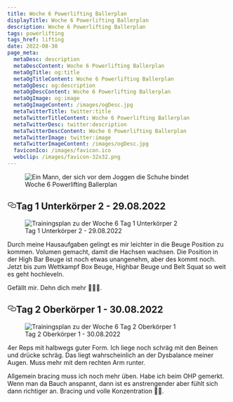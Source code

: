 ```yaml
---
title: Woche 6 Powerlifting Ballerplan
displayTitle: Woche 6 Powerlifting Ballerplan
description: Woche 6 Powerlifting Ballerplan
tags: powerlifting
tags_href: lifting
date: 2022-08-30
page_meta:
  metaDesc: description
  metaDescContent: Woche 6 Powerlifting Ballerplan
  metaOgTitle: og:title
  metaOgTitleContent: Woche 6 Powerlifting Ballerplan
  metaOgDesc: og:description
  metaOgDescContent: Woche 6 Powerlifting Ballerplan
  metaOgImage: og:image
  metaOgImageContent: /images/ogDesc.jpg
  metaTwitterTitle: twitter:title
  metaTwitterTitleContent: Woche 6 Powerlifting Ballerplan
  metaTwitterDesc: twitter:description
  metaTwitterDescContent: Woche 6 Powerlifting Ballerplan
  metaTwitterImage: twitter:image
  metaTwitterImageContent: /images/ogDesc.jpg
  faviconIco: /images/favicon.ico
  webclip: /images/favicon-32x32.png
---
```


<figure>

<img src="/images/woche-6/ein-mann-der-sich-vor-dem-joggen-die-schuhe-bindet.jpg" alt="Ein Mann, der sich vor dem Joggen die Schuhe bindet">
<figcaption>Woche 6 Powerlifting Ballerplan</figcaption>

</figure>

<h2 style="position: relative;" id="tag-1"><a href="#tag-1" aria-label="tag 1 Permalink" class="blog-header-link before"><svg aria-hidden="true" focusable="false" height="20" version="1.1" viewbox="0 0 16 16" width="20"><path fill-rule="evenodd" d="M4 9h1v1H4c-1.5 0-3-1.69-3-3.5S2.55 3 4 3h4c1.45 0 3 1.69 3 3.5 0 1.41-.91 2.72-2 3.25V8.59c.58-.45 1-1.27 1-2.09C10 5.22 8.98 4 8 4H4c-.98 0-2 1.22-2 2.5S3 9 4 9zm9-3h-1v1h1c1 0 2 1.22 2 2.5S13.98 12 13 12H9c-.98 0-2-1.22-2-2.5 0-.83.42-1.64 1-2.09V6.25c-1.09.53-2 1.84-2 3.25C6 11.31 7.55 13 9 13h4c1.45 0 3-1.69 3-3.5S14.5 6 13 6z"></path></svg></a>Tag 1 Unterkörper 2 - 29.08.2022</h2>

<figure>

<img class="img-fluid" src="/images/woche-6/woche-6-tag-1-uk-2.png" alt="Trainingsplan zu der Woche 6 Tag 1 Unterkörper 2">
<figcaption>Tag 1 Unterkörper 2 - 29.08.2022</figcaption>

</figure>

Durch meine Hausaufgaben gelingt es mir leichter in die Beuge Position zu kommen. Volumen gemacht, damit die Hachsen wachsen. Die Position in der High Bar Beuge ist noch etwas unangenehm, aber des kommt noch. Jetzt bis zum Wettkampf Box Beuge, Highbar Beuge und Belt Squat so weit es geht hochleveln.

Gefällt mir. Dehn dich mehr 🧘🏻‍♂️.

<h2 style="position: relative;" id="tag-2"><a href="#tag-2" aria-label="tag 2 Permalink" class="blog-header-link before"><svg aria-hidden="true" focusable="false" height="20" version="1.1" viewbox="0 0 16 16" width="20"><path fill-rule="evenodd" d="M4 9h1v1H4c-1.5 0-3-1.69-3-3.5S2.55 3 4 3h4c1.45 0 3 1.69 3 3.5 0 1.41-.91 2.72-2 3.25V8.59c.58-.45 1-1.27 1-2.09C10 5.22 8.98 4 8 4H4c-.98 0-2 1.22-2 2.5S3 9 4 9zm9-3h-1v1h1c1 0 2 1.22 2 2.5S13.98 12 13 12H9c-.98 0-2-1.22-2-2.5 0-.83.42-1.64 1-2.09V6.25c-1.09.53-2 1.84-2 3.25C6 11.31 7.55 13 9 13h4c1.45 0 3-1.69 3-3.5S14.5 6 13 6z"></path></svg></a>Tag 2 Oberkörper 1 - 30.08.2022</h2>

<figure>

<img class="img-fluid" src="/images/woche-6/woche-6-tag-2-ok-1.png" alt="Trainingsplan zu der Woche 6 Tag 2 Oberkörper 1">
<figcaption>Tag 2 Oberkörper 1 - 30.08.2022</figcaption>

</figure>

4er Reps mit halbwegs guter Form. Ich liege noch schräg mit den Beinen und drücke schräg. Das liegt wahrscheinlich an der Dysbalance meiner Augen. Muss mehr mit dem rechten Arm runter.

Allgemein bracing muss ich noch mehr üben. Habe ich beim OHP gemerkt. Wenn man da Bauch anspannt, dann ist es anstrengender aber fühlt sich dann richtiger an. Bracing und volle Konzentration 😮‍💨.

<!-- <h2 style="position: relative;" id="tag-3"><a href="#tag-3" aria-label="tag 3 Permalink" class="blog-header-link before"><svg aria-hidden="true" focusable="false" height="20" version="1.1" viewbox="0 0 16 16" width="20"><path fill-rule="evenodd" d="M4 9h1v1H4c-1.5 0-3-1.69-3-3.5S2.55 3 4 3h4c1.45 0 3 1.69 3 3.5 0 1.41-.91 2.72-2 3.25V8.59c.58-.45 1-1.27 1-2.09C10 5.22 8.98 4 8 4H4c-.98 0-2 1.22-2 2.5S3 9 4 9zm9-3h-1v1h1c1 0 2 1.22 2 2.5S13.98 12 13 12H9c-.98 0-2-1.22-2-2.5 0-.83.42-1.64 1-2.09V6.25c-1.09.53-2 1.84-2 3.25C6 11.31 7.55 13 9 13h4c1.45 0 3-1.69 3-3.5S14.5 6 13 6z"></path></svg></a>Tag 3 Unterkörper 1 - 26.08.2022</h2>

<figure>

<img class="img-fluid" src="/images/woche-6/woche-6-tag-3-uk-1.png" alt="Trainingsplan zu der Woche 3 Tag 2 Oberkörper 1">
<figcaption>Tag 3 Unterkörper 1 - 26.08.2022</figcaption>

</figure>

An dem Tag 180 für 5x5 mit Competition plates endlich gehoben. Mega schwer aber auch geiles Gefühl und die Beinbeuger Issues waren kaum vorhanden. Muss weiter dehnen damit die ganz weg gehen.

Danach dann easy Beinstrecker Volumen gemacht. Ein großer Muskel bewegt viel Gewicht. Kombiniert mit Hebel und Technik bewegt man noch mehr Gewicht.

<h2 style="position: relative;" id="tag-4"><a href="#tag-4" aria-label="tag 4 Permalink" class="blog-header-link before"><svg aria-hidden="true" focusable="false" height="20" version="1.1" viewbox="0 0 16 16" width="20"><path fill-rule="evenodd" d="M4 9h1v1H4c-1.5 0-3-1.69-3-3.5S2.55 3 4 3h4c1.45 0 3 1.69 3 3.5 0 1.41-.91 2.72-2 3.25V8.59c.58-.45 1-1.27 1-2.09C10 5.22 8.98 4 8 4H4c-.98 0-2 1.22-2 2.5S3 9 4 9zm9-3h-1v1h1c1 0 2 1.22 2 2.5S13.98 12 13 12H9c-.98 0-2-1.22-2-2.5 0-.83.42-1.64 1-2.09V6.25c-1.09.53-2 1.84-2 3.25C6 11.31 7.55 13 9 13h4c1.45 0 3-1.69 3-3.5S14.5 6 13 6z"></path></svg></a>Tag 4 Oberkörper 2 - 27.08.2022</h2>

<figure>

<img class="img-fluid" src="/images/woche-6/woche-6-tag-4-ok-2.png" alt="Trainingsplan zu der Woche 3 Tag 2 Oberkörper 1">
<figcaption>Tag 4 Oberkörper 2 - 27.08.2022</figcaption>

</figure>

Einfach Volumen gemacht für den Oberkörper schadet nie. Ist zwar nicht im Plan vorgesehen, aber die Maschinen im TopFit sind einfach super.

Das Bankdrücken ohne Rausheben und ohne Kreide ist bisschen schlecht. Da muss ich besser aufpassen. Sollte eigentlich immer gleich drücken. Nicht dass ich immer neue Bewegungen lerne.

---

Gute Woche alle Gewichte gehen hoch.

Bei der Bank gefällt mir das ein Finger enger greifen viel besser.

Schwer heben in der Halle für Wettkampf reales Feeling.

Beugen wie gehabt nur Box und Highbar bis meine ISG Probleme weg sind. Ist halt so. Einfach Quadrizeps stärken und dann wird auch mein Low Bar Beuge besser. Keep going.

Noch vier Wochen bis zum Wettkampf. Ab nächste Woche dann die Wiederholungen reduzieren und Gewichtssprünge machen. Intensität hochtreiben und langsam die Assistenzübungen streichen.

4er, 3er, 2er und 1er bis zum Wettkampf. -->
